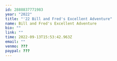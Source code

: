 ```yaml
---
id: 2888837771983
year: "2022"
title: "'22 Bill and Fred's Excellent Adventure"
name: Bill and Fred's Excellent Adventure
bio: ""
link: ""
time: 2022-09-13T15:53:42.963Z
email: ""
venmo: ???
paypal: ???
---
```


